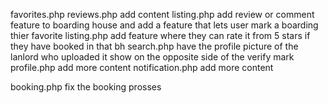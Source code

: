 
favorites.php
reviews.php add content
listing.php add review or comment feature to boarding house and add a feature that lets user mark a boarding thier favorite 
listing.php add feature where they can rate it from 5 stars if they have booked in that bh
search.php have the profile picture of the lanlord who uploaded it show on the opposite side of the verify mark
profile.php add more content
notification.php add more content

booking.php fix the booking prosses